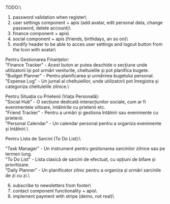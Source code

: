 TODO:\
1. password validation when register\
2. user settings component + apis (add avatar, edit personal data, change password, delete account)\
3. finance component + apis\
4. social component + apis (friends, birthdays, an so on)\
5. modify header to be able to acces user settings and logout button from the Icon with avatar\
   
Pentru Gestionarea Finanțelor:\
"Finance Tracker" - Acest buton ar putea deschide o secțiune unde utilizatorii își pot urmări veniturile, cheltuielile și pot planifica bugete.\
"Budget Planner" - Pentru planificarea și urmărirea bugetului personal.\
"Expense Log" - Un jurnal al cheltuielilor, unde utilizatorii pot înregistra și categoriza cheltuielile zilnice.\

Pentru Situația cu Prietenii (Viața Personală):\
"Social Hub" - O secțiune dedicată interacțiunilor sociale, cum ar fi evenimentele viitoare, întâlnirile cu prietenii etc.\
"Friend Tracker" - Pentru a urmări și gestiona întâlniri sau evenimente cu prietenii.\
"Personal Calendar" - Un calendar personal pentru a organiza evenimente și întâlniri.\

Pentru Lista de Sarcini (To Do List):\

"Task Manager" - Un instrument pentru gestionarea sarcinilor zilnice sau pe termen lung.\
"To Do List" - Lista clasică de sarcini de efectuat, cu opțiuni de bifare și prioritizare.\
"Daily Planner" - Un planificator zilnic pentru a organiza și urmări sarcinile de zi cu zi.\

6. subscribe to newsletters from footer\
7. contact component functionality + apis\
8. implement payment with stripe (demo, not real)\
